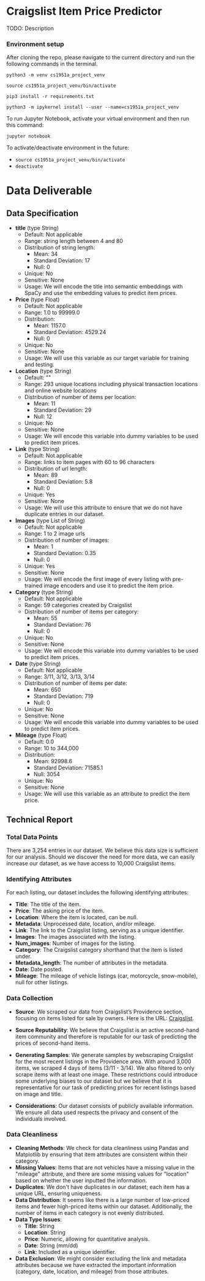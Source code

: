 # Craigslist Item Price Predictor

TODO: Description

### Environment setup

After cloning the repo, please navigate to the current directory and run the following commands in the terminal.

`python3 -m venv cs1951a_project_venv`

`source cs1951a_project_venv/bin/activate`

`pip3 install -r requirements.txt`

`python3 -m ipykernel install --user --name=cs1951a_project_venv`

To run Jupyter Notebook, activate your virtual environment and then run this command:

`jupyter notebook`

To activate/deactivate environment in the future:

- `source cs1951a_project_venv/bin/activate`
- `deactivate`

# Data Deliverable

## Data Specification

- **title** (type String)
  - Default: Not applicable
  - Range: string length between 4 and 80
  - Distribution of string length:
    - Mean: 34
    - Standard Deviation: 17
    - Null: 0
  - Unique: No
  - Sensitive: None
  - Usage: We will encode the title into semantic embeddings with SpaCy and use the embedding values to predict item prices.
- **Price** (type Float)
  - Default: Not applicable
  - Range: 1.0 to 99999.0
  - Distribution:
    - Mean: 1157.0
    - Standard Deviation: 4529.24
    - Null: 0
  - Unique: No
  - Sensitive: None
  - Usage: We will use this variable as our target variable for training and testing.
- **Location** (type String)
  - Default: ""
  - Range: 293 unique locations including physical transaction locations and online website locations
  - Distribution of number of items per location:
    - Mean: 11
    - Standard Deviation: 29
    - Null: 12
  - Unique: No
  - Sensitive: None
  - Usage: We will encode this variable into dummy variables to be used to predict item prices.
- **Link** (type String)
  - Default: Not applicable
  - Range: links to item pages with 60 to 96 characters
  - Distribution of url length:
    - Mean: 89
    - Standard Deviation: 5.8
    - Null: 0
  - Unique: Yes
  - Sensitive: None
  - Usage: We will use this attribute to ensure that we do not have duplicate entries in our dataset.
- **Images** (type List of String)
  - Default: Not applicable
  - Range: 1 to 2 image urls
  - Distribution of number of images:
    - Mean: 1
    - Standard Deviation: 0.35
    - Null: 0
  - Unique: Yes
  - Sensitive: None
  - Usage: We will encode the first image of every listing with pre-trained image encoders and use it to predict the item price.
- **Category** (type String)
  - Default: Not applicable
  - Range: 59 categories created by Craigslist
  - Distribution of number of items per category:
    - Mean: 55
    - Standard Deviation: 76
    - Null: 0
  - Unique: No
  - Sensitive: None
  - Usage: We will encode this variable into dummy variables to be used to predict item prices.
- **Date** (type String)
  - Default: Not applicable
  - Range: 3/11, 3/12, 3/13, 3/14
  - Distribution of number of items per date:
    - Mean: 650
    - Standard Deviation: 719
    - Null: 0
  - Unique: No
  - Sensitive: None
  - Usage: We will encode this variable into dummy variables to be used to predict item prices.
- **Mileage** (type Float)
  - Default: 0.0
  - Range: 10 to 344,000
  - Distribution:
    - Mean: 92998.6
    - Standard Deviation: 71585.1
    - Null: 3054
  - Unique: No
  - Sensitive: None
  - Usage: We will use this variable as an attribute to predict the item price.

## Technical Report

### Total Data Points

There are 3,254 entries in our dataset. We believe this data size is sufficient for our analysis. Should we discover the need for more data, we can easily increase our dataset, as we have access to 10,000 Craigslist items.

### Identifying Attributes

For each listing, our dataset includes the following identifying attributes:

- **Title**: The title of the item.
- **Price**: The asking price of the item.
- **Location**: Where the item is located, can be null.
- **Metadata**: Unprocessed date, location, and/or mileage.
- **Link**: The link to the Craigslist listing, serving as a unique identifier.
- **Images**: The images associated with the listing.
- **Num_images**: Number of images for the listing.
- **Category**: The Craigslist category shorthand that the item is listed under.
- **Metadata_length**: The number of attributes in the metadata.
- **Date**: Date posted.
- **Mileage**: The mileage of vehicle listings (car, motorcycle, snow-mobile), null for other listings.

### Data Collection

- **Source**: We scraped our data from Craigslist’s Providence section, focusing on items listed for sale by owners. Here is the URL: [Craigslist](https://providence.craigslist.org/search/sss?purveyor=owner#search=1~gallery~0~0).

- **Source Reputability**: We believe that Craigslist is an active second-hand item community and therefore is reputable for our task of predicting the prices of second-hand items.

- **Generating Samples**: We generate samples by webscraping Craigslist for the most recent listings in the Providence area. With around 3,000 items, we scraped 4 days of items (3/11 - 3/14). We also filtered to only scrape items with at least one image. These restrictions could introduce some underlying biases to our dataset but we believe that it is representative for our task of predicting prices for recent listings based on image and title.

- **Considerations**: Our dataset consists of publicly available information. We ensure all data used respects the privacy and consent of the individuals involved.

### Data Cleanliness

- **Cleaning Methods**: We check for data cleanliness using Pandas and Matplotlib by ensuring that item attributes are consistent within their category.
- **Missing Values**: Items that are not vehicles have a missing value in the "mileage" attribute, and there are some missing values for "location" based on whether the user inputted the information.
- **Duplicates**: We don't have duplicates in our dataset; each item has a unique URL, ensuring uniqueness.
- **Data Distribution**: It seems like there is a large number of low-priced items and fewer high-priced items within our dataset. Additionally, the number of items in each category is not evenly distributed.
- **Data Type Issues**:
  - **Title**: String
  - **Location**: String
  - **Price**: Numeric, allowing for quantitative analysis.
  - **Date**: String (mm/dd)
  - **Link**: Included as a unique identifier.
- **Data Exclusion**: We might consider excluding the link and metadata attributes because we have extracted the important information (category, date, location, and mileage) from those attributes.
